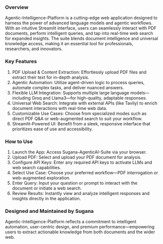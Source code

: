 ### Overview
Agentic-Intelligence-Platform is a cutting-edge web application designed to harness the power of advanced language models and agentic workflows. With an intuitive Streamlit interface, users can seamlessly interact with PDF documents, perform intelligent queries, and tap into real-time web search for expanded insights. The suite blends document intelligence and universal knowledge access, making it an essential tool for professionals, researchers, and innovators.

### Key Features

1. PDF Upload & Content Extraction: Effortlessly upload PDF files and extract their text for in-depth analysis.
2. Agentic Automation: Utilize agent-driven logic to process queries, automate complex tasks, and deliver nuanced answers.
3. Flexible LLM Integration: Supports multiple large language models—including Groq and Llama3—for high-quality, adaptable responses.
4. Universal Web Search: Integrate with external APIs (like Tavily) to enrich document interactions with real-time web data.
5. Customizable Use Cases: Choose from specialized modes such as direct PDF Q&A or web-augmented search to suit your workflow.
6. Streamlit-Powered UI: Benefit from a sleek, responsive interface that prioritizes ease of use and accessibility.


### How to Use

1. Launch the App: Access Sugana-AgenticAI-Suite via your browser.
2. Upload PDF: Select and upload your PDF document for analysis.
3. Configure API Keys: Enter any required API keys to activate LLMs and web search capabilities.
4. Select Use Case: Choose your preferred workflow—PDF interrogation or web-augmented exploration.
5. Enter Query: Input your question or prompt to interact with the document or initiate a web search.
6. Review Results: Instantly view and analyze intelligent responses and insights directly in the application.


### Designed and Maintained by Sugana
Agentic-Intelligence-Platform reflects a commitment to intelligent automation, user-centric design, and premium performance—empowering users to extract actionable knowledge from both documents and the wider web.
